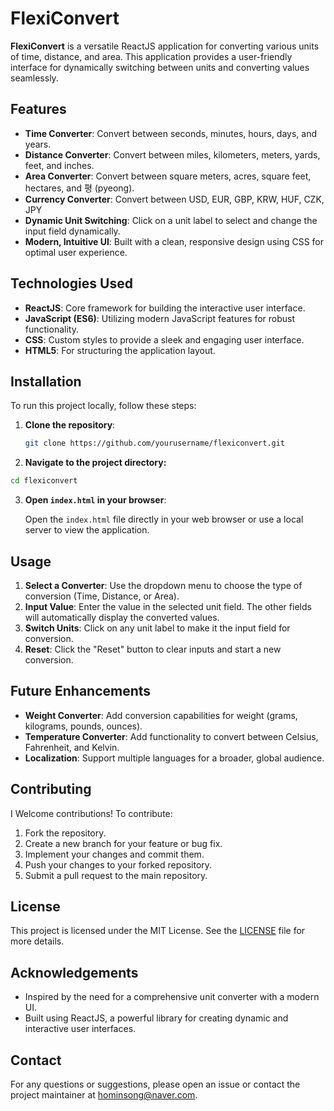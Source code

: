 # FlexiConvert

**FlexiConvert** is a versatile ReactJS application for converting various units of time, distance, and area. This application provides a user-friendly interface for dynamically switching between units and converting values seamlessly.

## Features

- **Time Converter**: Convert between seconds, minutes, hours, days, and years.
- **Distance Converter**: Convert between miles, kilometers, meters, yards, feet, and inches.
- **Area Converter**: Convert between square meters, acres, square feet, hectares, and 평 (pyeong).
- **Currency Converter**: Convert between USD, EUR, GBP, KRW, HUF, CZK, JPY
- **Dynamic Unit Switching**: Click on a unit label to select and change the input field dynamically.
- **Modern, Intuitive UI**: Built with a clean, responsive design using CSS for optimal user experience.

## Technologies Used

- **ReactJS**: Core framework for building the interactive user interface.
- **JavaScript (ES6)**: Utilizing modern JavaScript features for robust functionality.
- **CSS**: Custom styles to provide a sleek and engaging user interface.
- **HTML5**: For structuring the application layout.

## Installation

To run this project locally, follow these steps:

1. **Clone the repository**:

   ```bash
   git clone https://github.com/yourusername/flexiconvert.git
   ```
2. **Navigate to the project directory:**
  ```bash
  cd flexiconvert
  ```
3. **Open `index.html` in your browser**:

   Open the `index.html` file directly in your web browser or use a local server to view the application.

## Usage

1. **Select a Converter**: Use the dropdown menu to choose the type of conversion (Time, Distance, or Area).
2. **Input Value**: Enter the value in the selected unit field. The other fields will automatically display the converted values.
3. **Switch Units**: Click on any unit label to make it the input field for conversion.
4. **Reset**: Click the "Reset" button to clear inputs and start a new conversion.

## Future Enhancements
- **Weight Converter**: Add conversion capabilities for weight (grams, kilograms, pounds, ounces).
- **Temperature Converter**: Add functionality to convert between Celsius, Fahrenheit, and Kelvin.
- **Localization**: Support multiple languages for a broader, global audience.

## Contributing

I Welcome contributions! To contribute:

1. Fork the repository.
2. Create a new branch for your feature or bug fix.
3. Implement your changes and commit them.
4. Push your changes to your forked repository.
5. Submit a pull request to the main repository.

## License

This project is licensed under the MIT License. See the [LICENSE](LICENSE) file for more details.

## Acknowledgements

- Inspired by the need for a comprehensive unit converter with a modern UI.
- Built using ReactJS, a powerful library for creating dynamic and interactive user interfaces.

## Contact

For any questions or suggestions, please open an issue or contact the project maintainer at [hominsong@naver.com](mailto:hominsong@naver.com).
